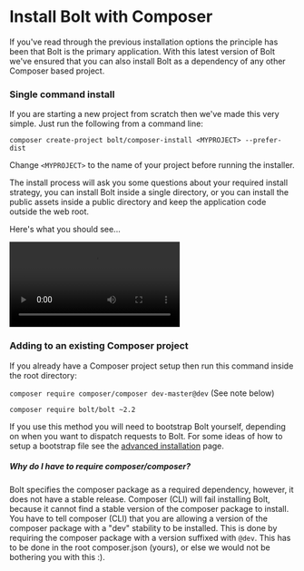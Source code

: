 Install Bolt with Composer
=============================

If you've read through the previous installation options the principle has been
that Bolt is the primary application. With this latest version of Bolt we've
ensured that you can also install Bolt as a dependency of any other Composer
based project.

### Single command install

If you are starting a new project from scratch then we've made this very
simple. Just run the following from a command line:

`composer create-project bolt/composer-install <MYPROJECT> --prefer-dist`

Change `<MYPROJECT>` to the name of your project before running the installer.

The install process will ask you some questions about your required install
strategy, you can install Bolt inside a single directory, or you can install
the public assets inside a public directory and keep the application code
outside the web root.

Here's what you should see...

<video controls="controls">
  <source src="https://dl.dropboxusercontent.com/u/20154/composer-install-video.mp4" type="video/mp4">
</video>


### Adding to an existing Composer project

If you already have a Composer project setup then run this command inside the
root directory:

`composer require composer/composer dev-master@dev` (See note below)

`composer require bolt/bolt ~2.2`

If you use this method you will need to bootstrap Bolt yourself, depending on
when you want to dispatch requests to Bolt. For some ideas of how to setup a
bootstrap file see the <a href="/installation-advanced">advanced
installation</a> page.

##### Why do I have to require composer/composer?

Bolt specifies the composer package as a required dependency, however, it does
not have a stable release. Composer (CLI) will fail installing Bolt, because it
cannot find a stable version of the composer package to install. You have to 
tell composer (CLI) that you are allowing a version of the composer package with 
a "dev" stability to be installed. This is done by requiring the composer package 
with a version suffixed with `@dev`. This has to be done in the root 
composer.json (yours), or else we would not be bothering you with this :).
